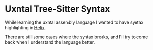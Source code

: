 # Uxntal Tree-Sitter Syntax

While learning the uxntal assembly language I wanted to have syntax highlighting in [Helix](https://helix-editor.org).

There are still some cases where the syntax breaks, and I'll try to come back when I understand the language better.
